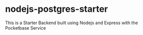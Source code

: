 # nodejs-postgres-starter
This is a Starter Backend built using Nodejs and Express with the Pocketbase Service
